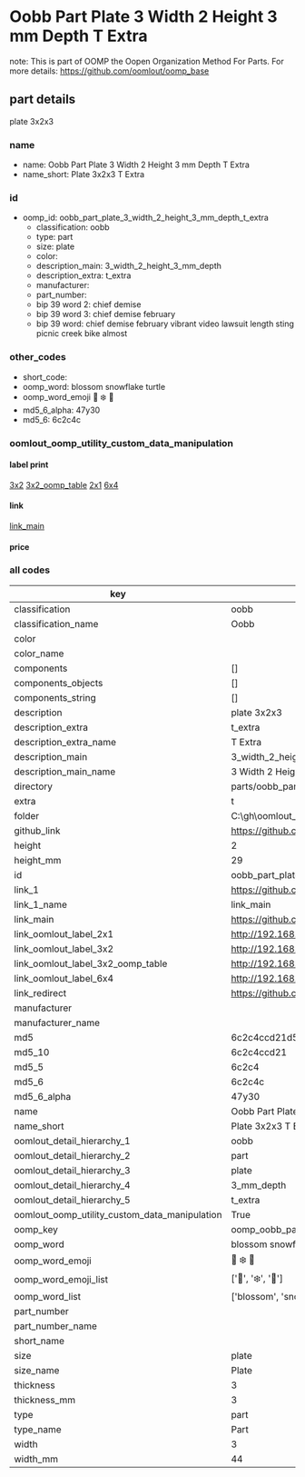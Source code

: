 # Oobb Part Plate 3 Width 2 Height 3 mm Depth T Extra  

note: This is part of OOMP the Oopen Organization Method For Parts. For more details: https://github.com/oomlout/oomp_base

##  part details
  



plate 3x2x3



### name
* name: Oobb Part Plate 3 Width 2 Height 3 mm Depth T Extra
* name_short: Plate 3x2x3 T Extra
### id
* oomp_id: oobb_part_plate_3_width_2_height_3_mm_depth_t_extra
  * classification: oobb
  * type: part
  * size: plate
  * color: 
  * description_main: 3_width_2_height_3_mm_depth
  * description_extra: t_extra
  * manufacturer: 
  * part_number: 
  * bip 39 word 2: chief demise
  * bip 39 word 3: chief demise february
  * bip 39 word: chief demise february vibrant video lawsuit length sting picnic creek bike almost

### other_codes
* short_code: 
* oomp_word: blossom snowflake turtle
* oomp_word_emoji :blossom: :snowflake: :turtle:
* md5_6_alpha: 47y30
* md5_6: 6c2c4c






### oomlout_oomp_utility_custom_data_manipulation
#### label print
[3x2](http://192.168.1.245:1112/?label=oomp%2047y30)
[3x2_oomp_table](http://192.168.1.108:1112/?label=oomp%2047y30)
[2x1](http://192.168.1.242:1112/?label=oomp%2047y30)
[6x4](http://192.168.1.55:1112/?label=oomp%2047y30)    

#### link

[link_main](https://github.com/oomlout/oomlout_oobb_version_4_generated_parts/tree/main/navigation_oomp/oobb/part/plate/3_width_2_height_3_mm_depth/t_extra/part)                              

#### price







### all codes 
| key | value |  
| --- | --- |  
| classification | oobb |  
| classification_name | Oobb |  
| color |  |  
| color_name |  |  
| components | [] |  
| components_objects | [] |  
| components_string | [] |  
| description | plate 3x2x3 |  
| description_extra | t_extra |  
| description_extra_name | T Extra |  
| description_main | 3_width_2_height_3_mm_depth |  
| description_main_name | 3 Width 2 Height 3 mm Depth |  
| directory | parts/oobb_part_plate_3_width_2_height_3_mm_depth_t_extra |  
| extra | t |  
| folder | C:\gh\oomlout_oobb_version_4_generated_parts\parts\oobb_part_plate_3_width_2_height_3_mm_depth_t_extra |  
| github_link | https://github.com/oomlout/oomlout_oomp_part_src/tree/main/parts/oobb_part_plate_3_width_2_height_3_mm_depth_t_extra |  
| height | 2 |  
| height_mm | 29 |  
| id | oobb_part_plate_3_width_2_height_3_mm_depth_t_extra |  
| link_1 | https://github.com/oomlout/oomlout_oobb_version_4_generated_parts/tree/main/navigation_oomp/oobb/part/plate/3_width_2_height_3_mm_depth/t_extra/part |  
| link_1_name | link_main |  
| link_main | https://github.com/oomlout/oomlout_oobb_version_4_generated_parts/tree/main/navigation_oomp/oobb/part/plate/3_width_2_height_3_mm_depth/t_extra/part |  
| link_oomlout_label_2x1 | http://192.168.1.242:1112/?label=oomp%2047y30 |  
| link_oomlout_label_3x2 | http://192.168.1.245:1112/?label=oomp%2047y30 |  
| link_oomlout_label_3x2_oomp_table | http://192.168.1.108:1112/?label=oomp%2047y30 |  
| link_oomlout_label_6x4 | http://192.168.1.55:1112/?label=oomp%2047y30 |  
| link_redirect | https://github.com/oomlout/oomlout_oobb_version_4_generated_parts/tree/main/parts/oobb_plate_03_02_03_ex_t |  
| manufacturer |  |  
| manufacturer_name |  |  
| md5 | 6c2c4ccd21d5f001f8f9ef36a88e913e |  
| md5_10 | 6c2c4ccd21 |  
| md5_5 | 6c2c4 |  
| md5_6 | 6c2c4c |  
| md5_6_alpha | 47y30 |  
| name | Oobb Part Plate 3 Width 2 Height 3 mm Depth T Extra |  
| name_short | Plate 3x2x3 T Extra |  
| oomlout_detail_hierarchy_1 | oobb |  
| oomlout_detail_hierarchy_2 | part |  
| oomlout_detail_hierarchy_3 | plate |  
| oomlout_detail_hierarchy_4 | 3_mm_depth |  
| oomlout_detail_hierarchy_5 | t_extra |  
| oomlout_oomp_utility_custom_data_manipulation | True |  
| oomp_key | oomp_oobb_part_plate_3_width_2_height_3_mm_depth_t_extra |  
| oomp_word | blossom snowflake turtle |  
| oomp_word_emoji | :blossom: :snowflake: :turtle: |  
| oomp_word_emoji_list | [':blossom:', ':snowflake:', ':turtle:'] |  
| oomp_word_list | ['blossom', 'snowflake', 'turtle'] |  
| part_number |  |  
| part_number_name |  |  
| short_name |  |  
| size | plate |  
| size_name | Plate |  
| thickness | 3 |  
| thickness_mm | 3 |  
| type | part |  
| type_name | Part |  
| width | 3 |  
| width_mm | 44 |  
